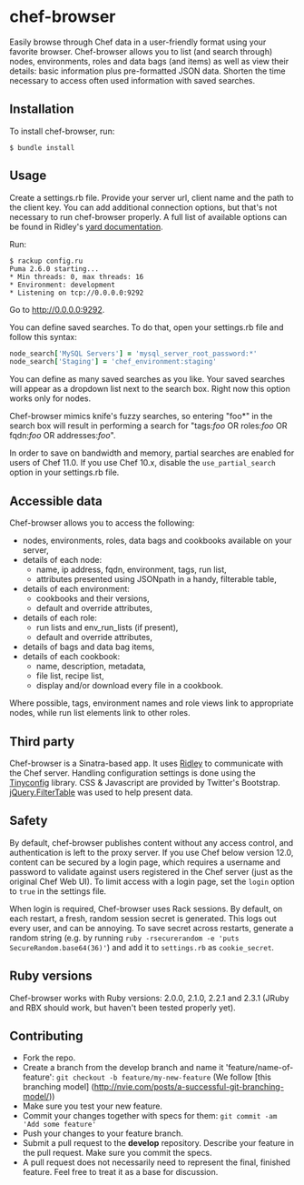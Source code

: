 chef-browser
============

Easily browse through Chef data in a user-friendly format using your favorite browser. Chef-browser allows you to list (and search through) nodes, environments, roles and data bags (and items) as well as view their details: basic information plus pre-formatted JSON data. Shorten the time necessary to access often used information with saved searches.

## Installation

To install chef-browser, run:

```
$ bundle install
```

## Usage

Create a settings.rb file. Provide your server url, client name and the path to the client key. You can add additional connection options, but that's not necessary to run chef-browser properly. A full list of available options can be found in Ridley's [yard documentation](http://rubydoc.info/gems/ridley/Ridley/Client:initialize).

Run:

```
$ rackup config.ru
Puma 2.6.0 starting...
* Min threads: 0, max threads: 16
* Environment: development
* Listening on tcp://0.0.0.0:9292
```

Go to http://0.0.0.0:9292.

You can define saved searches. To do that, open your settings.rb file and follow this syntax:

```ruby
node_search['MySQL Servers'] = 'mysql_server_root_password:*'
node_search['Staging'] = 'chef_environment:staging'
```

You can define as many saved searches as you like. Your saved searches will appear as a dropdown list next to the search box. Right now this option works only for nodes.

Chef-browser mimics knife's fuzzy searches, so entering "foo*" in the search box will result in performing a search for "tags:*foo* OR roles:*foo* OR fqdn:*foo* OR addresses:*foo*".

In order to save on bandwidth and memory, partial searches are enabled for users of Chef 11.0. If you use Chef 10.x, disable the `use_partial_search` option in your settings.rb file.

## Accessible data

Chef-browser allows you to access the following:
- nodes, environments, roles, data bags and cookbooks available on your server,
- details of each node:
    - name, ip address, fqdn, environment, tags, run list,
    - attributes presented using JSONpath in a handy, filterable table,
- details of each environment:
    - cookbooks and their versions,
    - default and override attributes,
- details of each role:
    - run lists and env_run_lists (if present),
    - default and override attributes,
- details of bags and data bag items,
- details of each cookbook:
    - name, description, metadata,
    - file list, recipe list,
    - display and/or download every file in a cookbook.

Where possible, tags, environment names and role views link to appropriate nodes, while run list elements link to other roles.

## Third party

Chef-browser is a Sinatra-based app. It uses [Ridley](http://github.com/RiotGames/ridley) to communicate with the Chef server. Handling configuration settings is done using the [Tinyconfig](http://github.com/3ofcoins/tinyconfig/) library. CSS & Javascript are provided by Twitter's Bootstrap. [jQuery.FilterTable](http://github.com/sunnywalker/jQuery.FilterTable) was used to help present data.

## Safety

By default, chef-browser publishes content without any access control, and authentication is left to the proxy server. If you use Chef below version 12.0, content can be secured by a login page, which requires a username and password to validate against users registered in the Chef server (just as the original Chef Web UI). To limit access with a login page, set the `login` option to `true` in the settings file.

When login is required, Chef-browser uses Rack sessions. By default, on each restart, a fresh, random session secret is generated. This logs out every user, and can be annoying. To save secret across restarts, generate a random string (e.g. by running `ruby -rsecurerandom -e 'puts SecureRandom.base64(36)'`) and add it to `settings.rb` as `cookie_secret`.

## Ruby versions

Chef-browser works with Ruby versions: 2.0.0, 2.1.0, 2.2.1 and 2.3.1 (JRuby and RBX should work, but haven't been tested properly yet).

## Contributing

* Fork the repo.
* Create a branch from the develop branch and name it 'feature/name-of-feature': `git checkout -b feature/my-new-feature` (We follow [this branching model] (http://nvie.com/posts/a-successful-git-branching-model/))
* Make sure you test your new feature.
* Commit your changes together with specs for them: `git commit -am 'Add some feature'`
* Push your changes to your feature branch.
* Submit a pull request to the **develop** repository. Describe your feature in the pull request. Make sure you commit the specs.
* A pull request does not necessarily need to represent the final, finished feature. Feel free to treat it as a base for discussion.

